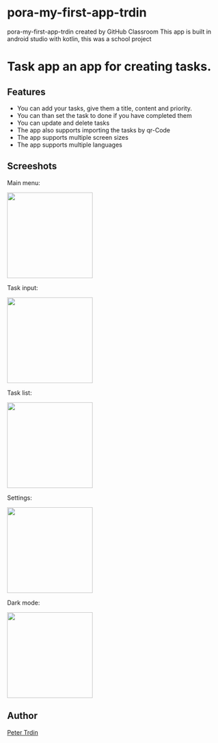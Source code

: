 


# pora-my-first-app-trdin
pora-my-first-app-trdin created by GitHub Classroom
This app is built in android studio with kotlin, this was a school project

# Task app an app for creating tasks. 
## Features

- You can add your tasks, give them a title, content and priority.
- You can than set the task to done if you have completed them
- You can update and delete tasks
- The app also supports importing the tasks by qr-Code 
- The app supports multiple screen sizes
- The app supports multiple languages

## Screeshots 
Main menu: 

<img width="200px" src="https://user-images.githubusercontent.com/89972475/202698955-25b4e2f6-41bb-447c-8942-4f8816147490.png">

Task input:

<img width="200px" src="https://user-images.githubusercontent.com/89972475/202698972-c4d506b9-a74d-4247-8c8b-ba4d5df30fb8.png">

Task list:

<img width="200px" src="https://user-images.githubusercontent.com/89972475/202698979-155768d7-ddca-413f-bb8c-95551b48fa4f.png">

Settings:

<img width="200px" src="https://user-images.githubusercontent.com/89972475/202698990-a2e96588-ab3c-4ed4-ad81-48d93e8a0adc.png">

Dark mode:

<img width="200px" src="https://user-images.githubusercontent.com/89972475/202699005-553a7dd7-f059-43ca-8608-3955f3f2f6f6.png">

## Author 

[Peter Trdin](https://github.com/trdin)
